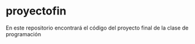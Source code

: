# proyectofin
En este repositorio encontrará el código del proyecto final de la clase de programación
